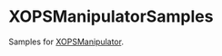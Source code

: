 # XOPSManipulatorSamples

Samples for [XOPSManipulator](https://github.com/Dabasan/XOPSManipulator).



